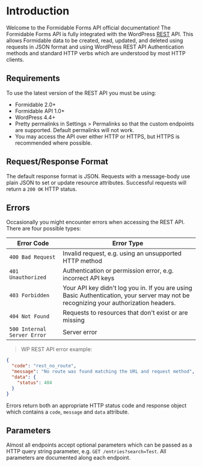 # Introduction

Welcome to the Formidable Forms API official documentation! The Formidable Forms API is fully integrated with the WordPress [REST](http://en.wikipedia.org/wiki/Representational_State_Transfer) API. This allows Formidable data to be created, read, updated, and deleted using requests in JSON format and using WordPress REST API Authentication methods and standard HTTP verbs which are understood by most HTTP clients.

## Requirements
To use the latest version of the REST API you must be using:

* Formidable 2.0+
* Formidable API 1.0+
* WordPress 4.4+
* Pretty permalinks in Settings > Permalinks so that the custom endpoints are supported. Default permalinks will not work.
* You may access the API over either HTTP or HTTPS, but HTTPS is recommended where possible.

## Request/Response Format ##

The default response format is JSON. Requests with a message-body use plain JSON to set or update resource attributes. Successful requests will return a `200 OK` HTTP status.

## Errors ##

Occasionally you might encounter errors when accessing the REST API. There are four possible types:

| Error Code | Error Type |
|------------|------------|
| `400 Bad Request` | Invalid request, e.g. using an unsupported HTTP method | 
| `401 Unauthorized` | Authentication or permission error, e.g. incorrect API keys |
| `403 Forbidden` | Your API key didn't log you in. If you are using Basic Authentication, your server may not be recognizing your authorization headers. |
| `404 Not Found` | Requests to resources that don't exist or are missing |
| `500 Internal Server Error` | Server error |

> WP REST API error example:

```json
{
  "code": "rest_no_route",
  "message": "No route was found matching the URL and request method",
  "data": {
    "status": 404
  }
}
```

Errors return both an appropriate HTTP status code and response object which contains a `code`, `message` and `data` attribute.

## Parameters ##

Almost all endpoints accept optional parameters which can be passed as a HTTP query string parameter, e.g. `GET /entries?search=Test`. All parameters are documented along each endpoint.
